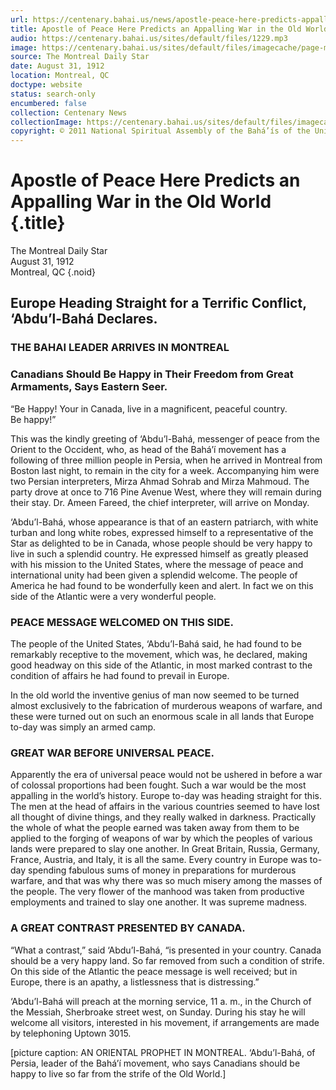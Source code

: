 ```yaml
---
url: https://centenary.bahai.us/news/apostle-peace-here-predicts-appalling-war-old-world
title: Apostle of Peace Here Predicts an Appalling War in the Old World
audio: https://centenary.bahai.us/sites/default/files/1229.mp3
image: https://centenary.bahai.us/sites/default/files/imagecache/page-main-image/images/press_clippings/Montreal%20Daily%20Star%20August%2031%2C%201912.png
source: The Montreal Daily Star
date: August 31, 1912
location: Montreal, QC
doctype: website
status: search-only
encumbered: false
collection: Centenary News
collectionImage: https://centenary.bahai.us/sites/default/files/imagecache/theme-image/main_image/abdulbaha-overview-small_0.jpg
copyright: © 2011 National Spiritual Assembly of the Bahá’ís of the United States
---
```



# Apostle of Peace Here Predicts an Appalling War in the Old World {.title}

The Montreal Daily Star  
August 31, 1912  
Montreal, QC
{.noid}  



## Europe Heading Straight for a Terrific Conflict, ‘Abdu’l-Bahá Declares.

### THE BAHAI LEADER ARRIVES IN MONTREAL

### Canadians Should Be Happy in Their Freedom from Great Armaments, Says Eastern Seer.

“Be Happy! Your in Canada, live in a magnificent, peaceful country. Be happy!”

This was the kindly greeting of ‘Abdu’l-Bahá, messenger of peace from the Orient to the Occident, who, as head of the Bahá’í movement has a following of three million people in Persia, when he arrived in Montreal from Boston last night, to remain in the city for a week. Accompanying him were two Persian interpreters, Mirza Ahmad Sohrab and Mirza Mahmoud. The party drove at once to 716 Pine Avenue West, where they will remain during their stay. Dr. Ameen Fareed, the chief interpreter, will arrive on Monday.

‘Abdu’l-Bahá, whose appearance is that of an eastern patriarch, with white turban and long white robes, expressed himself to a representative of the Star as delighted to be in Canada, whose people should be very happy to live in such a splendid country. He expressed himself as greatly pleased with his mission to the United States, where the message of peace and international unity had been given a splendid welcome. The people of America he had found to be wonderfully keen and alert. In fact we on this side of the Atlantic were a very wonderful people.

### PEACE MESSAGE WELCOMED ON THIS SIDE.

The people of the United States, ‘Abdu’l-Bahá said, he had found to be remarkably receptive to the movement, which was, he declared, making good headway on this side of the Atlantic, in most marked contrast to the condition of affairs he had found to prevail in Europe.

In the old world the inventive genius of man now seemed to be turned almost exclusively to the fabrication of murderous weapons of warfare, and these were turned out on such an enormous scale in all lands that Europe to-day was simply an armed camp.

### GREAT WAR BEFORE UNIVERSAL PEACE.

Apparently the era of universal peace would not be ushered in before a war of colossal proportions had been fought. Such a war would be the most appalling in the world’s history. Europe to-day was heading straight for this. The men at the head of affairs in the various countries seemed to have lost all thought of divine things, and they really walked in darkness. Practically the whole of what the people earned was taken away from them to be applied to the forging of weapons of war by which the peoples of various lands were prepared to slay one another. In Great Britain, Russia, Germany, France, Austria, and Italy, it is all the same. Every country in Europe was to-day spending fabulous sums of money in preparations for murderous warfare, and that was why there was so much misery among the masses of the people. The very flower of the manhood was taken from productive employments and trained to slay one another. It was supreme madness.

### A GREAT CONTRAST PRESENTED BY CANADA.

“What a contrast,” said ‘Abdu’l-Bahá, “is presented in your country. Canada should be a very happy land. So far removed from such a condition of strife. On this side of the Atlantic the peace message is well received; but in Europe, there is an apathy, a listlessness that is distressing.”

‘Abdu’l-Bahá will preach at the morning service, 11 a. m., in the Church of the Messiah, Sherbroake street west, on Sunday. During his stay he will welcome all visitors, interested in his movement, if arrangements are made by telephoning Uptown 3015.

\[picture caption: AN ORIENTAL PROPHET IN MONTREAL. ‘Abdu’l-Bahá, of Persia, leader of the Bahá’í movement, who says Canadians should be happy to live so far from the strife of the Old World.\]
